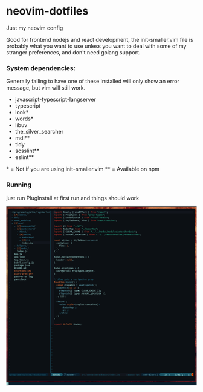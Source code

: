 # neovim-dotfiles

Just my neovim config

Good for frontend nodejs and react development, the init-smaller.vim file is
probably what you want to use unless you want to deal with some of my stranger
preferences, and don't need golang support.

### System dependencies:

Generally failing to have one of these installed will only show an error
message, but vim will still work.

- javascript-typescript-langserver
- typescript
- look\*
- words\*
- libuv
- the_silver_searcher
- mdl\*\*
- tidy
- scsslint\*\*
- eslint\*\*

\* = Not if you are using init-smaller.vim
\*\* = Available on npm

### Running

just run PlugInstall at first run and things should work

![Screenshot](/screenshot.png?raw=true 'Screenshot')

